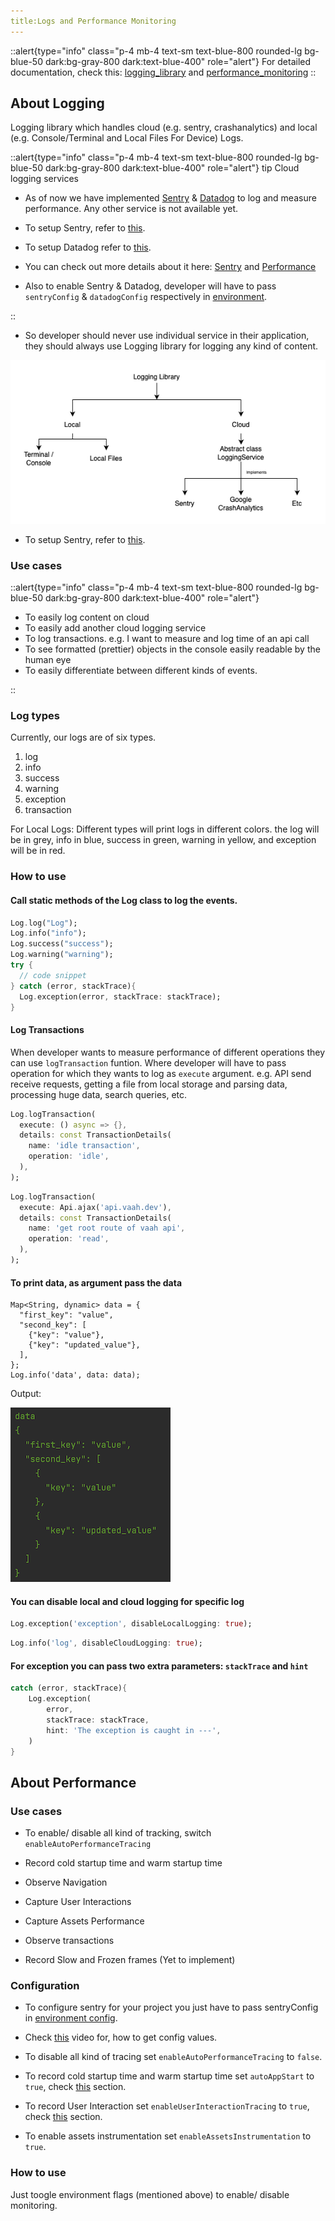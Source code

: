 ```yaml
---
title:Logs and Performance Monitoring
---
```


::alert{type="info" class="p-4 mb-4 text-sm text-blue-800 rounded-lg bg-blue-50 dark:bg-gray-800 dark:text-blue-400" role="alert"}
For detailed documentation, check this: [logging_library](../directory_structure/vaahextendflutter/services/logging_library/logging_library) and [performance_monitoring](../directory_structure/vaahextendflutter/services/performance_monitoring)
::

## About Logging

Logging library which handles cloud (e.g. sentry, crashanalytics) and local (e.g. Console/Terminal and Local Files For Device) Logs.

::alert{type="info" class="p-4 mb-4 text-sm text-blue-800 rounded-lg bg-blue-50 dark:bg-gray-800 dark:text-blue-400" role="alert"}
tip Cloud logging services

- As of now we have implemented [Sentry](../directory_structure/vaahextendflutter/services/logging_library/_cloud/sentry_logging_service) & [Datadog](../directory_structure/vaahextendflutter/services/logging_library/_cloud/datadog_logging_service) to log and measure performance. Any other service is not available yet.

- To setup Sentry, refer to [this](../directory_structure/vaahextendflutter/services/logging_library/_cloud/sentry_logging_service.md#configuration).

- To setup Datadog refer to [this](../directory_structure/vaahextendflutter/services/logging_library/_cloud/datadog_logging_service.md#configuration).

- You can check out more details about it here: [Sentry](../directory_structure/vaahextendflutter/services/logging_library/_cloud/sentry_logging_service) and [Performance](../directory_structure/vaahextendflutter/services/performance_monitoring)

- Also to enable Sentry & Datadog, developer will have to pass `sentryConfig` & `datadogConfig` respectively in [environment](../essentials/environments).

::

- So developer should never use individual service in their application, they should always use Logging library for logging any kind of content.

<img src="/images/flutter/components/log/hierarchy.png" alt="hierarchy">

- To setup Sentry, refer to [this](../directory_structure/vaahextendflutter/services/logging_library/_cloud/sentry_logging_service.md#configuration).

### Use cases

::alert{type="info" class="p-4 mb-4 text-sm text-blue-800 rounded-lg bg-blue-50 dark:bg-gray-800 dark:text-blue-400" role="alert"}
- To easily log content on cloud
- To easily add another cloud logging service
- To log transactions. e.g. I want to measure and log time of an api call
- To see formatted (prettier) objects in the console easily readable by the human eye
- To easily differentiate between different kinds of events.

::

### Log types
Currently, our logs are of six types.
1. log
2. info
3. success
4. warning
5. exception
6. transaction

For Local Logs: Different types will print logs in different colors. the log will be in grey, info in blue, success in green, warning in yellow, and exception will be in red.

### How to use

#### Call static methods of the Log class to log the events.

```dart
Log.log("Log");
Log.info("info");
Log.success("success");
Log.warning("warning");
try {
  // code snippet
} catch (error, stackTrace){
  Log.exception(error, stackTrace: stackTrace);
}
```

#### Log Transactions

When developer wants to measure performance of different operations they can use `logTransaction` funtion. Where developer will have to pass operation for which they wants to log as `execute` argument. e.g. API send receive requests, getting a file from local storage and parsing data, processing huge data, search queries, etc.

```dart
Log.logTransaction(
  execute: () async => {},
  details: const TransactionDetails(
    name: 'idle transaction',
    operation: 'idle',
  ),
);
```

```dart
Log.logTransaction(
  execute: Api.ajax('api.vaah.dev'),
  details: const TransactionDetails(
    name: 'get root route of vaah api',
    operation: 'read',
  ),
);
```

#### To print data, as argument pass the data
```dart{8}
Map<String, dynamic> data = {
  "first_key": "value",
  "second_key": [
    {"key": "value"},
    {"key": "updated_value"},
  ],
};
Log.info('data', data: data);
```

Output:

<img src="/images/flutter/components/log/prettier-log.png" alt="Output">

#### You can disable local and cloud logging for specific log

```dart
Log.exception('exception', disableLocalLogging: true);
```

```dart
Log.info('log', disableCloudLogging: true);
```

#### For exception you can pass two extra parameters: `stackTrace` and `hint`

```dart
catch (error, stackTrace){
    Log.exception(
        error,
        stackTrace: stackTrace,
        hint: 'The exception is caught in ---',
    )
}
```

## About Performance

### Use cases

- To enable/ disable all kind of tracking, switch `enableAutoPerformanceTracing`

- Record cold startup time and warm startup time

- Observe Navigation

- Capture User Interactions

- Capture Assets Performance

- Observe transactions

- Record Slow and Frozen frames (Yet to implement)

### Configuration

- To configure sentry for your project you just have to pass sentryConfig in [environment config](../directory_structure/vaahextendflutter/env.md).

- Check [this](https://youtu.be/LWc67Vja5YA) video for, how to get config values.

- To disable all kind of tracing set `enableAutoPerformanceTracing` to `false`.

- To record cold startup time and warm startup time set `autoAppStart` to `true`, check [this](../directory_structure/vaahextendflutter/services/performance_monitoring.md#startup-time) section.

- To record User Interaction set `enableUserInteractionTracing` to `true`, check [this](../directory_structure/vaahextendflutter/services/performance_monitoring.md#capture-user-interactions) section.

- To enable assets instrumentation set `enableAssetsInstrumentation` to `true`.

### How to use

Just toogle environment flags (mentioned above) to enable/ disable monitoring.
